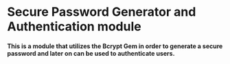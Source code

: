# Secure Password Generator and Authentication module

#### This is a module that utilizes the Bcrypt Gem in order to generate a secure password and later on can be used to authenticate users.
